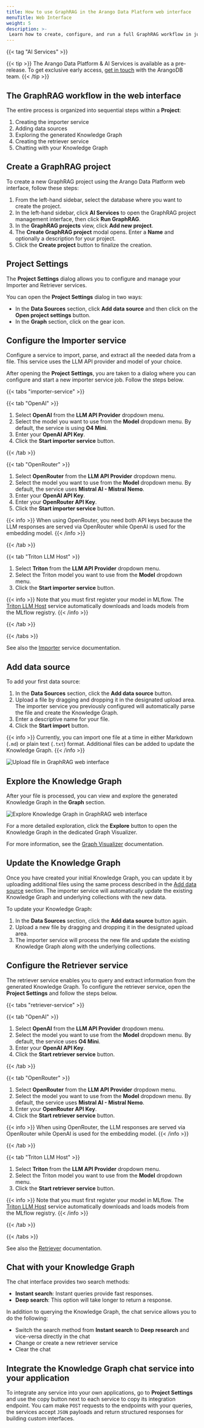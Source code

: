 ```yaml
---
title: How to use GraphRAG in the Arango Data Platform web interface
menuTitle: Web Interface
weight: 5
description: >-
 Learn how to create, configure, and run a full GraphRAG workflow in just a few steps
---
```

{{< tag "AI Services" >}}

{{< tip >}}
The Arango Data Platform & AI Services is available as a pre-release. To get
exclusive early access, [get in touch](https://arangodb.com/contact/) with
the ArangoDB team.
{{< /tip >}}

## The GraphRAG workflow in the web interface

The entire process is organized into sequential steps within a **Project**:

1. Creating the importer service
2. Adding data sources
3. Exploring the generated Knowledge Graph
4. Creating the retriever service
5. Chatting with your Knowledge Graph

## Create a GraphRAG project

To create a new GraphRAG project using the Arango Data Platform web interface, follow these steps:

1. From the left-hand sidebar, select the database where you want to create the project.
2. In the left-hand sidebar, click **AI Services** to open the GraphRAG project management
   interface, then click **Run GraphRAG**.
3. In the **GraphRAG projects** view, click **Add new project**.
4. The **Create GraphRAG project** modal opens. Enter a **Name** and optionally
   a description for your project.
5. Click the **Create project** button to finalize the creation.

## Project Settings

The **Project Settings** dialog allows you to configure and manage your
Importer and Retriever services.

You can open the **Project Settings** dialog in two ways:
- In the **Data Sources** section, click **Add data source** and then click on
  the **Open project settings** button.
- In the **Graph** section, click on the gear icon.

## Configure the Importer service

Configure a service to import, parse, and extract all the needed data from a
file. This service uses the LLM API provider and model of your choice.

After opening the **Project Settings**, you are taken to a dialog where you can
configure and start a new importer service job. Follow the steps below.

{{< tabs "importer-service" >}}

{{< tab "OpenAI" >}}
1. Select **OpenAI** from the **LLM API Provider** dropdown menu.
2. Select the model you want to use from the **Model** dropdown menu. By default,
   the service is using **O4 Mini**.
3. Enter your **OpenAI API Key**.
4. Click the **Start importer service** button.

{{< /tab >}}

{{< tab "OpenRouter" >}}
1. Select **OpenRouter** from the **LLM API Provider** dropdown menu.
2. Select the model you want to use from the **Model** dropdown menu. By default,
   the service uses **Mistral AI - Mistral Nemo**.
3. Enter your **OpenAI API Key**.
4. Enter your **OpenRouter API Key**.
5. Click the **Start importer service** button.

{{< info >}}
When using OpenRouter, you need both API keys because the LLM responses are served
via OpenRouter while OpenAI is used for the embedding model.
{{< /info >}}

{{< /tab >}}

{{< tab "Triton LLM Host" >}}
1. Select **Triton** from the **LLM API Provider** dropdown menu.
2. Select the Triton model you want to use from the **Model** dropdown menu.
3. Click the **Start importer service** button.

{{< info >}}
Note that you must first register your model in MLflow. The [Triton LLM Host](services/triton-inference-server.md)
service automatically downloads and loads models from the MLflow registry.
{{< /info >}}

{{< /tab >}}

{{< /tabs >}}

See also the [Importer](services/importer.md) service documentation.

## Add data source

To add your first data source:

1. In the **Data Sources** section, click the **Add data source** button.
2. Upload a file by dragging and dropping it in the designated upload area.
   The importer service you previously configured will automatically parse the file
   and create the Knowledge Graph.
3. Enter a descriptive name for your file.
4. Click the **Start import** button.

{{< info >}}
Currently, you can import one file at a time in either Markdown (`.md`) or
plain text (`.txt`) format. Additional files can be added to update the Knowledge Graph.
{{< /info >}}

![Upload file in GraphRAG web interface](../../../images/graphrag-ui-upload-file.png)

## Explore the Knowledge Graph

After your file is processed, you can view and explore the generated Knowledge Graph
in the **Graph** section.

![Explore Knowledge Graph in GraphRAG web interface](../../../images/graphrag-ui-explore-knowledge-graph.png)

For a more detailed exploration, click the **Explore** button to open the Knowledge Graph in the dedicated Graph Visualizer.

For more information, see the [Graph Visualizer](../../graphs/graph-visualizer.md) documentation.

## Update the Knowledge Graph

Once you have created your initial Knowledge Graph, you can update it by uploading 
additional files using the same process described in the [Add data source](#add-data-source) section. 
The importer service will automatically update the existing Knowledge Graph and 
underlying collections with the new data.

To update your Knowledge Graph:

1. In the **Data Sources** section, click the **Add data source** button again.
2. Upload a new file by dragging and dropping it in the designated upload area.
3. The importer service will process the new file and update the existing Knowledge Graph along with the underlying collections.

## Configure the Retriever service

The retriever service enables you to query and extract information from
the generated Knowledge Graph. To configure the retriever service, open the 
**Project Settings** and follow the steps below.

{{< tabs "retriever-service" >}}

{{< tab "OpenAI" >}}
1. Select **OpenAI** from the **LLM API Provider** dropdown menu.
2. Select the model you want to use from the **Model** dropdown menu. By default,
   the service uses **O4 Mini**.
3. Enter your **OpenAI API Key**.
4. Click the **Start retriever service** button.

{{< /tab >}}

{{< tab "OpenRouter" >}}
1. Select **OpenRouter** from the **LLM API Provider** dropdown menu.
2. Select the model you want to use from the **Model** dropdown menu. By default,
   the service uses **Mistral AI - Mistral Nemo**.
3. Enter your **OpenRouter API Key**.
4. Click the **Start retriever service** button.

{{< info >}}
When using OpenRouter, the LLM responses are served via OpenRouter while OpenAI
is used for the embedding model.
{{< /info >}}

{{< /tab >}}

{{< tab "Triton LLM Host" >}}
1. Select **Triton** from the **LLM API Provider** dropdown menu.
2. Select the Triton model you want to use from the **Model** dropdown menu.
3. Click the **Start retriever service** button.

{{< info >}}
Note that you must first register your model in MLflow. The [Triton LLM Host](services/triton-inference-server.md)
service automatically downloads and loads models from the MLflow registry.
{{< /info >}}

{{< /tab >}}

{{< /tabs >}}

See also the [Retriever](services/retriever.md) documentation.

## Chat with your Knowledge Graph

The chat interface provides two search methods:
- **Instant search**: Instant queries provide fast responses.
- **Deep search**: This option will take longer to return a response.

In addition to querying the Knowledge Graph, the chat service allows you to do the following:
- Switch the search method from **Instant search** to **Deep research** and vice-versa
  directly in the chat
- Change or create a new retriever service
- Clear the chat

## Integrate the Knowledge Graph chat service into your application

To integrate any service into your own applications,
go to **Project Settings** and use the copy button next to each service to
copy its integration endpoint. You cam make `POST` requests to the endpoints
with your queries, the services accept `JSON` payloads and return structured
responses for building custom interfaces.